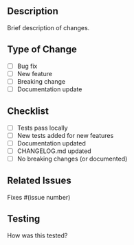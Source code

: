 ## Description
Brief description of changes.

## Type of Change
- [ ] Bug fix
- [ ] New feature
- [ ] Breaking change
- [ ] Documentation update

## Checklist
- [ ] Tests pass locally
- [ ] New tests added for new features
- [ ] Documentation updated
- [ ] CHANGELOG.md updated
- [ ] No breaking changes (or documented)

## Related Issues
Fixes #(issue number)

## Testing
How was this tested?
